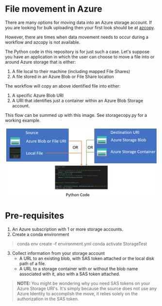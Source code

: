 # File movement in Azure

There are many options for moving data into an Azure storage account. If you are looking for bulk uploading then your first look should be at [azcopy](https://docs.microsoft.com/en-us/azure/storage/common/storage-use-azcopy-v10). 

However, there are times when data movement needs to occur during a workflow and azcopy is not available. 

The Python code in this repository is for just such a case. Let's suppose you have an application in which the user can choose to move a file into or around Azure storage that is either:

1. A file local to their machine (including mapped File Shares)
2. A file stored in an Azure Blob or File Share location

The workflow will copy an above identified file into either:

1. A specific Azure Blob URI
2. A URI that identifies just a container within an Azure Blob Storage account. 

This flow can be summed up with this image. See storagecopy.py for a working example. 


![image](./images/design.jpg)

# Pre-requisites

1. An Azure subscription with 1 or more storage accounts. 
2. Create a conda environment
> conda env create -f environment.yml
> conda activate StorageTest
3. Collect information from your storage account
    - A URL to an existing blob, with SAS token attached or the local disk path of a file.
    - A URL to a storage container with or without the blob name associated with it, also with a SAS token attached.

> <b> NOTE: </b> You might be wondering why you need SAS tokens on your Azure Storage URI's. It's simply because the source does not use any Azure Identity to accomplish the move, it relies solely on the authorization in the SAS token. 


